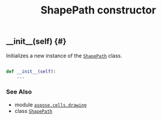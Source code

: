 ﻿---
title: ShapePath constructor
second_title: Aspose.Cells for Python via .NET API References
description: 
type: docs
weight: 10
url: /aspose.cells.drawing/shapepath/__init__/
is_root: false
---

## \_\_init\_\_(self) {#}

Initializes a new instance of the [`ShapePath`](/cells/python-net/aspose.cells.drawing/shapepath) class.



```python

def __init__(self):
    ...
```





### See Also
* module [`aspose.cells.drawing`](../../)
* class [`ShapePath`](/cells/python-net/aspose.cells.drawing/shapepath)
